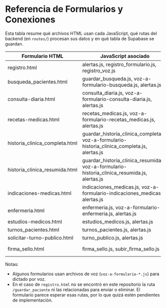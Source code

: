 # Referencia de Formularios y Conexiones

Esta tabla resume qué archivos HTML usan cada JavaScript, qué rutas del backend (en `routes/`) procesan sus datos y en qué tabla de Supabase se guardan.

| Formulario HTML | JavaScript asociado | Ruta Python | Tabla Supabase |
|-----------------|--------------------|-------------|---------------|
| registro.html | alertas.js, registro_formulario.js, registro_voz.js | **(ruta no encontrada en este repo)** | registro_pacientes |
| busqueda_pacientes.html | guardar_busqueda.js, voz-a-formulario-busqueda.js, alertas.js | acciones_busqueda.py | busqueda_pacientes |
| consulta-diaria.html | consulta_diaria.js, voz-a-formulario-consulta-diaria.js, alertas.js | acciones_consulta_diaria.py | consulta_diaria |
| recetas-medicas.html | recetas_medicas.js, voz-a-formulario-recetas_medicas.js, alertas.js | acciones_recetas_medicas.py | recetas_medicas |
| historia_clinica_completa.html | guardar_historia_clinica_completa.js, voz-a-formulario-historia_clinica_completa.js, alertas.js | acciones_historia_clinica.py | historia_clinica_completa |
| historia_clinica_resumida.html | guardar_historia_clinica_resumida.js, voz-a-formulario-historia_clinica_resumida.js, alertas.js | acciones_historia_clinica_resumida.py | historia_clinica_resumida |
| indicaciones-medicas.html | indicaciones_medicas.js, voz-a-formulario-indicaciones_medicas.js, alertas.js | acciones_indicaciones_medicas.py | indicaciones_medicas |
| enfermeria.html | enfermeria.js, voz-a-formulario-enfermeria.js, alertas.js | acciones_enfermeria.py | enfermeria |
| estudios-medicos.html | estudios_medicos.js, alertas.js | acciones_estudios.py | estudios |
| turnos_pacientes.html | turnos_pacientes.js, alertas.js | acciones_turnos.py | turnos_pacientes |
| solicitar-turno-publico.html | turno_publico.js, alertas.js | solicitar_turno_publico.py | turnos_pacientes |
| firma_sello.html | firma_sello.js, subir_firma_sello.js | acciones_recetas_medicas.py | (usa bucket "firma-sello-usuarios") |

Notas:
- Algunos formularios usan archivos de voz (`voz-a-formulario-*.js`) para dictado por voz.
- En el caso de `registro.html` no se encontró en este repositorio la ruta `/guardar_paciente` ni las relacionadas para enviar o eliminar. El formulario parece esperar esas rutas, por lo que quizá estén pendientes de implementación.
